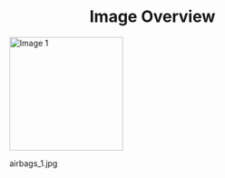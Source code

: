 <h1 style ="text-align: center;"> Image Overview </h1>
<div>
<div style="width="20%">
<img src="https://media.evkx.net/multimedia/technology/safety/airbags/airbags_1_xst.jpg" alt="Image 1" style="width: 200px;">
<p>airbags_1.jpg</p>
</div>
</div>
